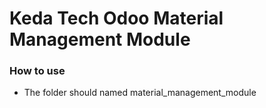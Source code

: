 # Keda Tech Odoo Material Management Module

### How to use
- The folder should named material_management_module
